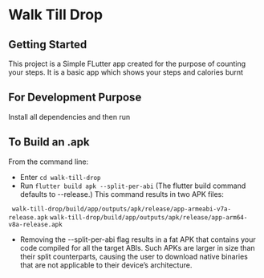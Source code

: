 # Walk Till Drop

## Getting Started

This project is a Simple FLutter app created for the purpose of counting your steps.
It is a basic app which shows your steps and calories burnt

## For Development Purpose

Install all dependencies and then run 



## To Build an .apk

From the command line:

- Enter ``` cd walk-till-drop ```
- Run ``` flutter build apk --split-per-abi ```
(The flutter build command defaults to --release.)
This command results in two APK files:

``` walk-till-drop/build/app/outputs/apk/release/app-armeabi-v7a-release.apk```
```walk-till-drop/build/app/outputs/apk/release/app-arm64-v8a-release.apk```

- Removing the --split-per-abi flag results in a fat APK that contains your code compiled for all the target ABIs. Such APKs are larger in   size than their split counterparts, causing the user to download native binaries that are not applicable to their device’s architecture.

